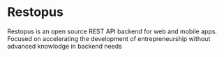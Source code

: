 # Restopus
Restopus is an open source REST API backend for web and mobile apps. Focused on accelerating the development of entrepreneurship without advanced knowlodge in backend  needs
